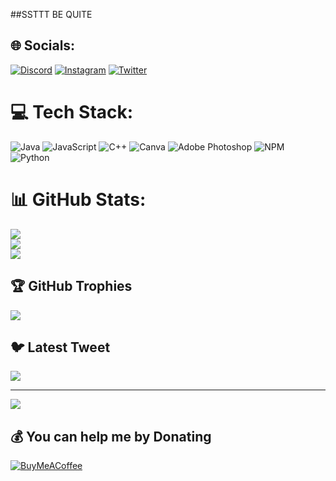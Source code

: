 ##SSTTT BE QUITE

## 🌐 Socials:
[![Discord](https://img.shields.io/badge/Discord-%237289DA.svg?logo=discord&logoColor=white)](https://discord.gg/ga27nEngK5) [![Instagram](https://img.shields.io/badge/Instagram-%23E4405F.svg?logo=Instagram&logoColor=white)](https://instagram.com/quietartx) [![Twitter](https://img.shields.io/badge/Twitter-%231DA1F2.svg?logo=Twitter&logoColor=white)](https://twitter.com/RyujiR4) 

# 💻 Tech Stack:
![Java](https://img.shields.io/badge/java-%23ED8B00.svg?style=flat&logo=java&logoColor=white) ![JavaScript](https://img.shields.io/badge/javascript-%23323330.svg?style=flat&logo=javascript&logoColor=%23F7DF1E) ![C++](https://img.shields.io/badge/c++-%2300599C.svg?style=flat&logo=c%2B%2B&logoColor=white) ![Canva](https://img.shields.io/badge/Canva-%2300C4CC.svg?style=flat&logo=Canva&logoColor=white) ![Adobe Photoshop](https://img.shields.io/badge/adobephotoshop-%2331A8FF.svg?style=flat&logo=adobephotoshop&logoColor=white) ![NPM](https://img.shields.io/badge/NPM-%23000000.svg?style=flat&logo=npm&logoColor=white) ![Python](https://img.shields.io/badge/python-3670A0?style=flat&logo=python&logoColor=ffdd54)
# 📊 GitHub Stats:
![](https://github-readme-stats.vercel.app/api?username=QuietArtX&theme=omni&hide_border=false&include_all_commits=false&count_private=false)<br/>
![](https://github-readme-streak-stats.herokuapp.com/?user=QuietArtX&theme=omni&hide_border=false)<br/>
![](https://github-readme-stats.vercel.app/api/top-langs/?username=QuietArtX&theme=omni&hide_border=false&include_all_commits=false&count_private=false&layout=compact)

## 🏆 GitHub Trophies
![](https://github-profile-trophy.vercel.app/?username=QuietArtX&theme=discord&no-frame=true&no-bg=true&margin-w=4)

## 🐦 Latest Tweet
[![](https://gtce.itsvg.in/api?username=RyujiR4)](https://github.com/VishwaGauravIn/github-twitter-card-embed)

---
[![](https://visitcount.itsvg.in/api?id=QuietArtX&icon=9&color=5)](https://visitcount.itsvg.in)

  ## 💰 You can help me by Donating
  [![BuyMeACoffee](https://img.shields.io/badge/Buy%20Me%20a%20Coffee-ffdd00?style=for-the-badge&logo=buy-me-a-coffee&logoColor=black)](https://buymeacoffee.com/quietartx) 

  
<!-- Proudly created with GPRM ( https://gprm.itsvg.in ) -->
